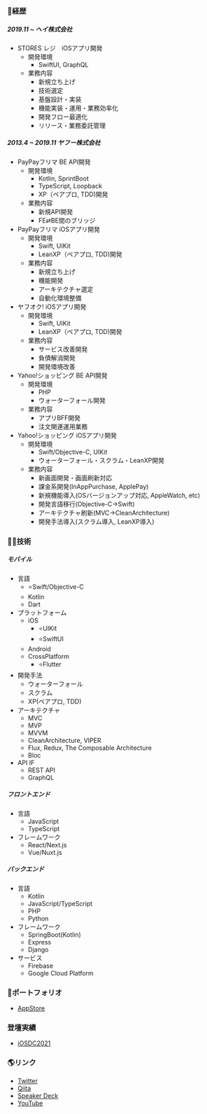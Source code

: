 ### 🔭経歴

##### 2019.11 ~ ヘイ株式会社

- STORES レジ　iOSアプリ開発
  - 開発環境
    - SwiftUI, GraphQL
  - 業務内容
    - 新規立ち上げ
    - 技術選定
    - 基盤設計・実装
    - 機能実装・運用・業務効率化
    - 開発フロー最適化
    - リリース・業務委託管理

##### 2013.4 ~ 2019.11 ヤフー株式会社

- PayPayフリマ BE API開発
  - 開発環境
    - Kotlin, SprintBoot
    - TypeScript, Loopback
    - XP（ペアプロ, TDD)開発
  - 業務内容
    - 新規API開発
    - FE⇄BE間のブリッジ
- PayPayフリマ iOSアプリ開発
  - 開発環境
    - Swift, UIKit
    - LeanXP（ペアプロ, TDD)開発
  - 業務内容
    - 新規立ち上げ
    - 機能開発
    - アーキテクチャ選定
    - 自動化環境整備
- ヤフオク! iOSアプリ開発
  - 開発環境
    - Swift, UIKit
    - LeanXP（ペアプロ, TDD)開発
  - 業務内容
    - サービス改善開発
    - 負債解消開発
    - 開発環境改善
- Yahoo!ショッピング BE API開発
  - 開発環境
    - PHP
    - ウォーターフォール開発
  - 業務内容
    - アプリBFF開発
    - 注文関連運用業務
- Yahoo!ショッピング iOSアプリ開発
  - 開発環境
    - Swift/Objective-C, UIKit
    - ウォーターフォール・スクラム・LeanXP開発
  - 業務内容
    - 新画面開発・画面刷新対応
    - 課金系開発(InAppPurchase, ApplePay)
    - 新規機能導入(OSバージョンアップ対応, AppleWatch, etc)
    - 開発言語移行(Objective-C→Swift)
    - アーキテクチャ刷新(MVC→CleanArchitecture)
    - 開発手法導入(スクラム導入, LeanXP導入)

### 👨‍💻技術

##### モバイル

- 言語
  - ⭐Swift/Objective-C
  - Kotlin
  - Dart
- プラットフォーム
  - iOS
    - ⭐UIKit
    - ⭐SwiftUI
  - Android
  - CrossPlatform
    - ⭐Flutter
- 開発手法
  - ウォーターフォール
  - スクラム
  - XP(ペアプロ, TDD)
- アーキテクチャ
  - MVC
  - MVP
  - MVVM
  - CleanArchitecture, VIPER
  - Flux, Redux, The Composable Architecture
  - Bloc
- API IF
  - REST API
  - GraphQL

##### フロントエンド

- 言語
  - JavaScript
  - TypeScript
- フレームワーク
  - React/Next.js
  - Vue/Nuxt.js

##### バックエンド

- 言語
  - Kotlin
  - JavaScript/TypeScript
  - PHP
  - Python
- フレームワーク
  - SpringBoot(Kotlin)
  - Express
  - Django
- サービス
  - Firebase
  - Google Cloud Platform

### 📱ポートフォリオ

- [AppStore](https://apps.apple.com/jp/developer/takuya-yokoyama/id1097521402)

### 登壇実績

- [iOSDC2021](https://fortee.jp/iosdc-japan-2021/proposal/165b1fa0-fc5d-45d3-8035-78b145e16037)

### 🌎リンク

- [Twitter](https://twitter.com/_chocoyama)
- [Qiita](https://qiita.com/chocoyama)
- [Speaker Deck](https://speakerdeck.com/chocoyama)
- [YouTube](https://www.youtube.com/channel/UC5phM3dhX0OAwbQVJ6ohWNA)
